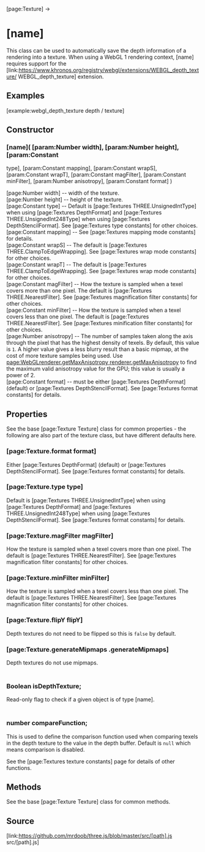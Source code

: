 [page:Texture] →

# [name]

This class can be used to automatically save the depth information of a
rendering into a texture. When using a WebGL 1 rendering context, [name]
requires support for the
[link:https://www.khronos.org/registry/webgl/extensions/WEBGL_depth_texture/
WEBGL_depth_texture] extension.

## Examples

[example:webgl_depth_texture depth / texture]

## Constructor

###  [name]( [param:Number width], [param:Number height], [param:Constant
type], [param:Constant mapping], [param:Constant wrapS], [param:Constant
wrapT], [param:Constant magFilter], [param:Constant minFilter], [param:Number
anisotropy], [param:Constant format] )

[page:Number width] -- width of the texture.  
[page:Number height] -- height of the texture.  
[page:Constant type] -- Default is [page:Textures THREE.UnsignedIntType] when
using [page:Textures DepthFormat] and [page:Textures THREE.UnsignedInt248Type]
when using [page:Textures DepthStencilFormat]. See [page:Textures type
constants] for other choices.  
[page:Constant mapping] -- See [page:Textures mapping mode constants] for
details.  
[page:Constant wrapS] -- The default is [page:Textures
THREE.ClampToEdgeWrapping]. See [page:Textures wrap mode constants] for other
choices.  
[page:Constant wrapT] -- The default is [page:Textures
THREE.ClampToEdgeWrapping]. See [page:Textures wrap mode constants] for other
choices.  
[page:Constant magFilter] -- How the texture is sampled when a texel covers
more than one pixel. The default is [page:Textures THREE.NearestFilter]. See
[page:Textures magnification filter constants] for other choices.  
[page:Constant minFilter] -- How the texture is sampled when a texel covers
less than one pixel. The default is [page:Textures THREE.NearestFilter]. See
[page:Textures minification filter constants] for other choices.  
[page:Number anisotropy] -- The number of samples taken along the axis through
the pixel that has the highest density of texels. By default, this value is
`1`. A higher value gives a less blurry result than a basic mipmap, at the
cost of more texture samples being used. Use
[page:WebGLrenderer.getMaxAnisotropy renderer.getMaxAnisotropy]() to find the
maximum valid anisotropy value for the GPU; this value is usually a power of
2.  
[page:Constant format] -- must be either [page:Textures DepthFormat] (default)
or [page:Textures DepthStencilFormat]. See [page:Textures format constants]
for details.  

## Properties

See the base [page:Texture Texture] class for common properties - the
following are also part of the texture class, but have different defaults
here.

### [page:Texture.format format]

Either [page:Textures DepthFormat] (default) or [page:Textures
DepthStencilFormat]. See [page:Textures format constants] for details.  

### [page:Texture.type type]

Default is [page:Textures THREE.UnsignedIntType] when using [page:Textures
DepthFormat] and [page:Textures THREE.UnsignedInt248Type] when using
[page:Textures DepthStencilFormat]. See [page:Textures format constants] for
details.  

### [page:Texture.magFilter magFilter]

How the texture is sampled when a texel covers more than one pixel. The
default is [page:Textures THREE.NearestFilter]. See [page:Textures
magnification filter constants] for other choices.

### [page:Texture.minFilter minFilter]

How the texture is sampled when a texel covers less than one pixel. The
default is [page:Textures THREE.NearestFilter]. See [page:Textures
magnification filter constants] for other choices.

### [page:Texture.flipY flipY]

Depth textures do not need to be flipped so this is `false` by default.

### [page:Texture.generateMipmaps .generateMipmaps]

Depth textures do not use mipmaps.

### <br/> Boolean isDepthTexture; <br/>

Read-only flag to check if a given object is of type [name].

### <br/> number compareFunction; <br/>

This is used to define the comparison function used when comparing texels in
the depth texture to the value in the depth buffer. Default is `null` which
means comparison is disabled.  
  
See the [page:Textures texture constants] page for details of other functions.

## Methods

See the base [page:Texture Texture] class for common methods.

## Source

[link:https://github.com/mrdoob/three.js/blob/master/src/[path].js
src/[path].js]


